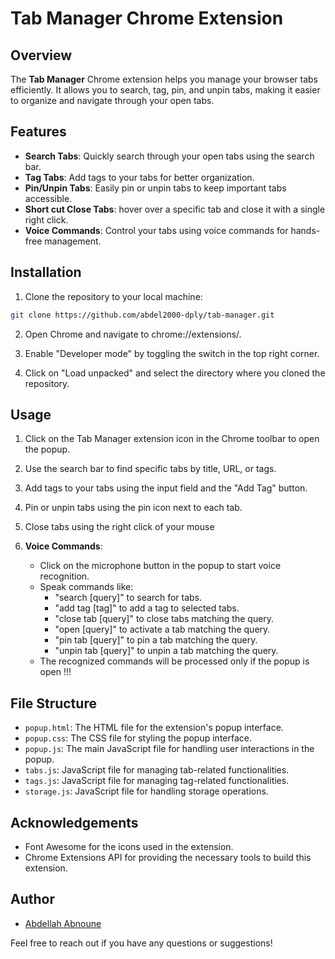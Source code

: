# Tab Manager Chrome Extension

## Overview

The **Tab Manager** Chrome extension helps you manage your browser tabs efficiently. It allows you to search, tag, pin, and unpin tabs, making it easier to organize and navigate through your open tabs.

## Features

- **Search Tabs**: Quickly search through your open tabs using the search bar.
- **Tag Tabs**: Add tags to your tabs for better organization.
- **Pin/Unpin Tabs**: Easily pin or unpin tabs to keep important tabs accessible.
- **Short cut Close Tabs**: hover over a specific tab and close it with a single right click.
- **Voice Commands**: Control your tabs using voice commands for hands-free management.

## Installation
1. Clone the repository to your local machine:
  ```bash
  git clone https://github.com/abdel2000-dply/tab-manager.git
  ```
2. Open Chrome and navigate to chrome://extensions/.

3. Enable "Developer mode" by toggling the switch in the top right corner.

4. Click on "Load unpacked" and select the directory where you cloned the repository.

## Usage

1. Click on the Tab Manager extension icon in the Chrome toolbar to open the popup.

2. Use the search bar to find specific tabs by title, URL, or tags.

3. Add tags to your tabs using the input field and the "Add Tag" button.

4. Pin or unpin tabs using the pin icon next to each tab.

5. Close tabs using the right click of your mouse

6. **Voice Commands**:
   - Click on the microphone button in the popup to start voice recognition.
   - Speak commands like:
     - "search [query]" to search for tabs.
     - "add tag [tag]" to add a tag to selected tabs.
     - "close tab [query]" to close tabs matching the query.
     - "open [query]" to activate a tab matching the query.
     - "pin tab [query]" to pin a tab matching the query.
     - "unpin tab [query]" to unpin a tab matching the query.
   - The recognized commands will be processed only if the popup is open !!!

## File Structure

- `popup.html`: The HTML file for the extension's popup interface.
- `popup.css`: The CSS file for styling the popup interface.
- `popup.js`: The main JavaScript file for handling user interactions in the popup.
- `tabs.js`: JavaScript file for managing tab-related functionalities.
- `tags.js`: JavaScript file for managing tag-related functionalities.
- `storage.js`: JavaScript file for handling storage operations.

## Acknowledgements

- Font Awesome for the icons used in the extension.
- Chrome Extensions API for providing the necessary tools to build this extension.

## Author

- [Abdellah Abnoune](https://abdellahabnoune.engineer/)

Feel free to reach out if you have any questions or suggestions!
   
